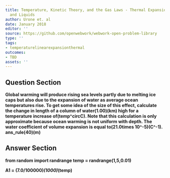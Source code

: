 ```yaml
---
title: Temperature, Kinetic Theory, and the Gas Laws - Thermal Expansion of Solids
  and Liquids
author: Urone et. al
date: January 2018
editor: ''
source: https://github.com/openwebwork/webwork-open-problem-library
type: ''
tags:
- temperaturelinearexpansionthermal
outcomes:
- TBD
assets: ''
---
```


## Question Section 

<b>
Global warming will produce rising sea levels partly due to melting ice caps but also due to the expansion of water as average ocean temperatures rise. To get some idea of the size of this effect, calculate the change in length of a column of water(1.00)(km) high for a temperature increase of(temp^circC). Note that this calculation is only approximate because ocean warming is not uniform with depth. The water coefficient of volume expansion is equal to(21.0times 10^-5)(C^-1).
ans_rule(40)(m)



## Answer Section

from random import randrange
temp = randrange(1,5,0.01)

A1 = (7.0/100000)*(1000)*(temp)